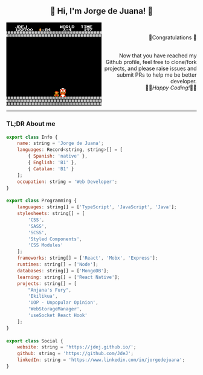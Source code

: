 <div align="center">
<h2> 🖖 Hi, I'm Jorge de Juana! 👋</h2>
</div>
<img src="https://github.com/JdeJ/JdeJ/blob/master/gifs/bigMario.gif" alt="Welcome Mario message!" width="50%" align="left"/>
<div align="right">
	<br><p text-align="center">🎉Congratulations 🎉</p><br> 
Now that you have reached my Github profile, feel free to clone/fork projects, and please raise issues and submit PRs to help me be better developer. <br>
👩‍💻<i>Happy Coding!</i>👨‍💻<br clear="right"/><br clear="left"/>
</div>
<hr>


### TL;DR About me

```js
export class Info {
	name: string = 'Jorge de Juana';
	languages: Record<string, string>[] = [
		{ Spanish: 'native' },
		{ English: 'B1' },
		{ Catalan: 'B1' }
	];
	occupation: string = 'Web Developer';
}

export class Programming {
	languages: string[] = ['TypeScript', 'JavaScript', 'Java'];
	stylesheets: string[] = [
		'CSS',
		'SASS',
		'SCSS',
		'Styled Components',
		'CSS Modules'
	];
	frameworks: string[] = ['React', 'Mobx', 'Express'];
	runtimes: string[] = ['Node'];
	databases: string[] = ['MongoDB'];
	learning: string[] = ['React Native'];
	projects: string[] = [
		"Anjana's Fury",
		'Ekilikua',
		'UOP - Unpopular Opinion',
		'WebStorageManager',
		'useSocket React Hook'
	];
}

export class Social {
	website: string = 'https://jdej.github.io/';
	github: string = 'https://github.com/JdeJ';
	linkedIn: string = 'https://www.linkedin.com/in/jorgedejuana';
}
```
